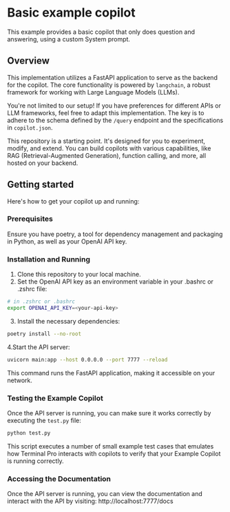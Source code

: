 # Basic example copilot
This example provides a basic copilot that only does question and answering,
using a custom System prompt.

## Overview
This implementation utilizes a FastAPI application to serve as the backend for
the copilot. The core functionality is powered by `langchain`, a robust framework
for working with Large Language Models (LLMs).

You're not limited to our setup! If you have preferences for different APIs or
LLM frameworks, feel free to adapt this implementation. The key is to adhere to
the schema defined by the `/query` endpoint and the specifications in
`copilot.json`.

This repository is a starting point. It's designed for you to experiment,
modify, and extend. You can build copilots with various capabilities, like RAG
(Retrieval-Augmented Generation), function calling, and more, all hosted on your
backend.

## Getting started

Here's how to get your copilot up and running:

### Prerequisites

Ensure you have poetry, a tool for dependency management and packaging in
Python, as well as your OpenAI API key.

### Installation and Running

1. Clone this repository to your local machine.
2. Set the OpenAI API key as an environment variable in your .bashrc or .zshrc file:

``` sh
# in .zshrc or .bashrc
export OPENAI_API_KEY=<your-api-key>
```

3. Install the necessary dependencies:

``` sh
poetry install --no-root
```

4.Start the API server:

``` sh
uvicorn main:app --host 0.0.0.0 --port 7777 --reload
```

This command runs the FastAPI application, making it accessible on your network.

### Testing the Example Copilot
Once the API server is running, you can make sure it works correctly by
executing the `test.py` file:

``` sh
python test.py
```

This script executes a number of small example test cases that emulates how
Terminal Pro interacts with copilots to verify that your Example Copilot is
running correctly.

### Accessing the Documentation

Once the API server is running, you can view the documentation and interact with
the API by visiting: http://localhost:7777/docs
